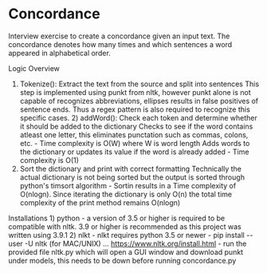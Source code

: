 # Concordance


Interview exercise to create a concordance given an input text. The concordance denotes how many times and which sentences a word appeared in alphabetical order.

Logic Overview
  1) Tokenize(): Extract the text from the source and split into sentences 
      This step is implemented using punkt from nltk, however punkt alone is not capable of recognizes abbreviations, ellipses results in false positives 
      of sentence ends. Thus a regex pattern is also required to recognize this specific cases. 
	2) addWord(): Check each token and determine whether it should be added to the dictionary
      Checks to see if the word contains atleast one letter, this eliminates punctation such as commas, colons, etc.
			    - Time complexity is O(W) where W is word length
			Adds words to the dictionary or updates its value if the word is already added
			    - Time complexity is O(1)
  3) Sort the dictionary and print with correct formatting 
      Technically the actual dictionary is not being sorted but the output is sorted through python's timsort algorithm 
			    - Sortin results in a Time complexity of O(nlogn). Since iterating the dictionary is only O(n) the total time complexity of the print method 
			      remains O(nlogn)



Installations
		1) python
			- a version of 3.5 or higher is required to be compatible with nltk. 3.9 or higher is recommended as this project was written using 3.9.1
		2) nlkt
			- nlkt requires python 3.5 or newer
			- pip install --user -U nltk (for MAC/UNIX)  ...   https://www.nltk.org/install.html
			- run the provided file nltk.py which will open a GUI window and download punkt under models, this needs to be down before running concordance.py
